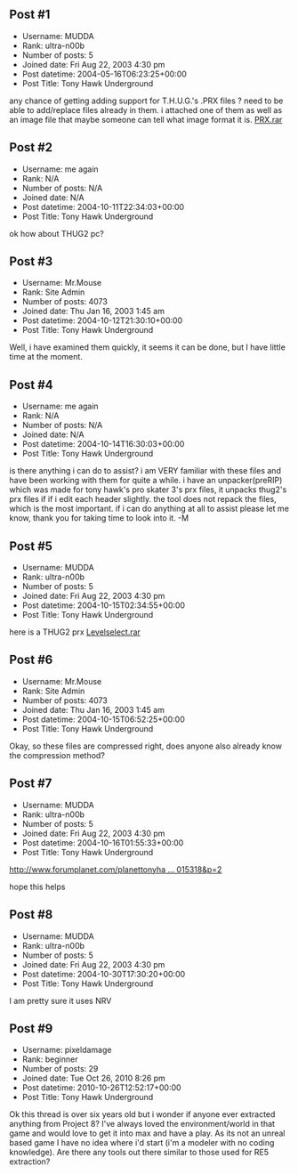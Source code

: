 ## Post #1
- Username: MUDDA
- Rank: ultra-n00b
- Number of posts: 5
- Joined date: Fri Aug 22, 2003 4:30 pm
- Post datetime: 2004-05-16T06:23:25+00:00
- Post Title: Tony Hawk Underground

any chance of getting adding support for T.H.U.G.'s .PRX files ? need to be able to add/replace files already in them. i attached one of them as well as an image file that maybe someone can tell what image format it is.
[PRX.rar](https://xentaxbackup.github.io/file/27_PRX.rar)
## Post #2
- Username: me again
- Rank: N/A
- Number of posts: N/A
- Joined date: N/A
- Post datetime: 2004-10-11T22:34:03+00:00
- Post Title: Tony Hawk Underground

ok how about THUG2 pc?
## Post #3
- Username: Mr.Mouse
- Rank: Site Admin
- Number of posts: 4073
- Joined date: Thu Jan 16, 2003 1:45 am
- Post datetime: 2004-10-12T21:30:10+00:00
- Post Title: Tony Hawk Underground

Well, i have examined them quickly, it seems it can be done, but I have little time at the moment.
## Post #4
- Username: me again
- Rank: N/A
- Number of posts: N/A
- Joined date: N/A
- Post datetime: 2004-10-14T16:30:03+00:00
- Post Title: Tony Hawk Underground

is there anything i can do to assist? i am VERY familiar with these files and have been working with them for quite a while. i have an unpacker(preRIP) which was made for tony hawk's pro skater 3's prx files, it unpacks thug2's prx files if if i edit each header slightly. the tool does not repack the files, which is the most important. if i can do anything at all to assist please let me know, thank you for taking time to look into it. -M
## Post #5
- Username: MUDDA
- Rank: ultra-n00b
- Number of posts: 5
- Joined date: Fri Aug 22, 2003 4:30 pm
- Post datetime: 2004-10-15T02:34:55+00:00
- Post Title: Tony Hawk Underground

here is a THUG2 prx
[Levelselect.rar](https://xentaxbackup.github.io/file/77_Levelselect.rar)
## Post #6
- Username: Mr.Mouse
- Rank: Site Admin
- Number of posts: 4073
- Joined date: Thu Jan 16, 2003 1:45 am
- Post datetime: 2004-10-15T06:52:25+00:00
- Post Title: Tony Hawk Underground

Okay, so these files are compressed right, does anyone also already know the compression method?
## Post #7
- Username: MUDDA
- Rank: ultra-n00b
- Number of posts: 5
- Joined date: Fri Aug 22, 2003 4:30 pm
- Post datetime: 2004-10-16T01:55:33+00:00
- Post Title: Tony Hawk Underground

[http://www.forumplanet.com/planettonyha ... 015318&p=2](http://www.forumplanet.com/planettonyhawk/topic.asp?fid=4748&tid=1015318&p=2)

hope this helps
## Post #8
- Username: MUDDA
- Rank: ultra-n00b
- Number of posts: 5
- Joined date: Fri Aug 22, 2003 4:30 pm
- Post datetime: 2004-10-30T17:30:20+00:00
- Post Title: Tony Hawk Underground

I am pretty sure it uses NRV
## Post #9
- Username: pixeldamage
- Rank: beginner
- Number of posts: 29
- Joined date: Tue Oct 26, 2010 8:26 pm
- Post datetime: 2010-10-26T12:52:17+00:00
- Post Title: Tony Hawk Underground

Ok this thread is over six years old but i wonder if anyone ever extracted anything from Project 8? I've always loved the environment/world in that game and would love to get it into max and have a play. As its not an unreal based game I have no idea where i'd start (i'm a modeler with no coding knowledge). Are there any tools out there similar to those used for RE5 extraction?
